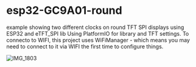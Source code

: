 # esp32-GC9A01-round

example showing two different clocks on round TFT SPI displays using ESP32 and eTFT_SPI lib
Using PlatformIO for library and TFT settings.
To connecto to WIFI, this project uses WiFiManager - which means you may need to connect to it via WIFI the first time to configure things.

![IMG_1803](https://user-images.githubusercontent.com/7750/192374782-bba783e8-466f-4ac7-a430-fbee2e6942d4.jpeg)
